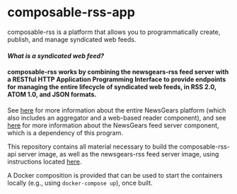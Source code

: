 <link rel="stylesheet" type="text/css" href="style.css">

# composable-rss-app

composable-rss is a platform that allows you to programmatically create, publish, and manage syndicated web feeds.  

#### *What is a syndicated web feed?*


#### composable-rss works by combining the newsgears-rss feed server with a RESTful HTTP Application Programming Interface to provide endpoints for managing the entire lifecycle of  syndicated web feeds, in RSS 2.0, ATOM 1.0, and JSON formats.  

See [here](https://github.com/lostsidewalkllc/newsgears-app) for more information about the entire NewsGears platform (which also includes an aggregator and a web-based reader component), and see [here]() for more information about the NewsGears feed server component, which is a dependency of this program.    

This repository contains all material necessary to build the composable-rss-api server image, as well as the newsgears-rss feed server image, using instructions located [here]().  

A Docker composition is provided that can be used to start the containers locally (e.g., using <code>docker-compose up</code>), once built.
